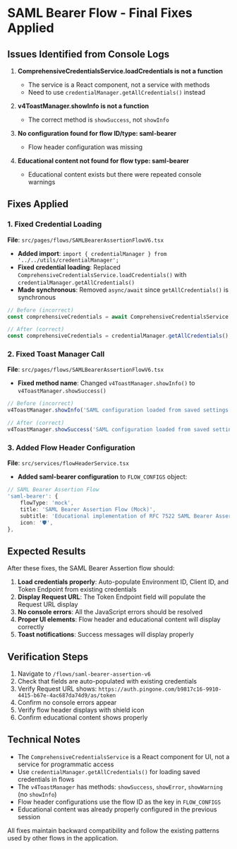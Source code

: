 # SAML Bearer Flow - Final Fixes Applied

## Issues Identified from Console Logs

1. **ComprehensiveCredentialsService.loadCredentials is not a function**
   - The service is a React component, not a service with methods
   - Need to use `credentialManager.getAllCredentials()` instead

2. **v4ToastManager.showInfo is not a function**
   - The correct method is `showSuccess`, not `showInfo`

3. **No configuration found for flow ID/type: saml-bearer**
   - Flow header configuration was missing

4. **Educational content not found for flow type: saml-bearer**
   - Educational content exists but there were repeated console warnings

## Fixes Applied

### 1. Fixed Credential Loading
**File**: `src/pages/flows/SAMLBearerAssertionFlowV6.tsx`

- **Added import**: `import { credentialManager } from '../../utils/credentialManager';`
- **Fixed credential loading**: Replaced `ComprehensiveCredentialsService.loadCredentials()` with `credentialManager.getAllCredentials()`
- **Made synchronous**: Removed `async/await` since `getAllCredentials()` is synchronous

```typescript
// Before (incorrect)
const comprehensiveCredentials = await ComprehensiveCredentialsService.loadCredentials();

// After (correct)
const comprehensiveCredentials = credentialManager.getAllCredentials();
```

### 2. Fixed Toast Manager Call
**File**: `src/pages/flows/SAMLBearerAssertionFlowV6.tsx`

- **Fixed method name**: Changed `v4ToastManager.showInfo()` to `v4ToastManager.showSuccess()`

```typescript
// Before (incorrect)
v4ToastManager.showInfo('SAML configuration loaded from saved settings');

// After (correct)
v4ToastManager.showSuccess('SAML configuration loaded from saved settings');
```

### 3. Added Flow Header Configuration
**File**: `src/services/flowHeaderService.tsx`

- **Added saml-bearer configuration** to `FLOW_CONFIGS` object:

```typescript
// SAML Bearer Assertion Flow
'saml-bearer': {
    flowType: 'mock',
    title: 'SAML Bearer Assertion Flow (Mock)',
    subtitle: 'Educational implementation of RFC 7522 SAML Bearer Assertion for OAuth token exchange. Mock implementation since PingOne does not support SAML Bearer assertions.',
    icon: '🛡️',
},
```

## Expected Results

After these fixes, the SAML Bearer Assertion flow should:

1. **Load credentials properly**: Auto-populate Environment ID, Client ID, and Token Endpoint from existing credentials
2. **Display Request URL**: The Token Endpoint field will populate the Request URL display
3. **No console errors**: All the JavaScript errors should be resolved
4. **Proper UI elements**: Flow header and educational content will display correctly
5. **Toast notifications**: Success messages will display properly

## Verification Steps

1. Navigate to `/flows/saml-bearer-assertion-v6`
2. Check that fields are auto-populated with existing credentials
3. Verify Request URL shows: `https://auth.pingone.com/b9817c16-9910-4415-b67e-4ac687da74d9/as/token`
4. Confirm no console errors appear
5. Verify flow header displays with shield icon
6. Confirm educational content shows properly

## Technical Notes

- The `ComprehensiveCredentialsService` is a React component for UI, not a service for programmatic access
- Use `credentialManager.getAllCredentials()` for loading saved credentials in flows
- The `v4ToastManager` has methods: `showSuccess`, `showError`, `showWarning` (no `showInfo`)
- Flow header configurations use the flow ID as the key in `FLOW_CONFIGS`
- Educational content was already properly configured in the previous session

All fixes maintain backward compatibility and follow the existing patterns used by other flows in the application.